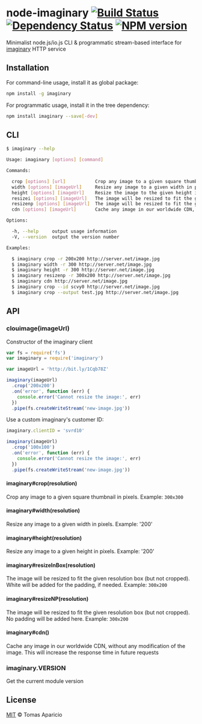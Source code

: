 # node-imaginary [![Build Status](https://api.travis-ci.org/h2non/node-imaginary.svg?branch=master)][travis] [![Dependency Status](https://gemnasium.com/h2non/node-imaginary.svg)][gemnasium] [![NPM version](https://badge.fury.io/js/imaginary.svg)][npm]

Minimalist node.js/io.js CLI & programmatic stream-based interface for [imaginary](https://github.com/h2non/imaginary) HTTP service

## Installation

For command-line usage, install it as global package:
```bash
npm install -g imaginary
```

For programmatic usage, install it in the tree dependency:
```bash
npm install imaginary --save[-dev]
```

## CLI

```bash
$ imaginary --help
```

```bash
Usage: imaginary [options] [command]

Commands:

  crop [options] [url]           Crop any image to a given square thumbnail in pixels
  width [options] [imageUrl]     Resize any image to a given width in pixels
  height [options] [imageUrl]    Resize the image to the given height in pixels
  resizei [options] [imageUrl]   The image will be resized to fit the given resolution box (but not cropped). White will be added for the padding, if needed
  resizenp [options] [imageUrl]  The image will be resized to fit the given resolution box (but not cropped). No padding will be added here
  cdn [options] [imageUrl]       Cache any image in our worldwide CDN, without any modification of the image

Options:

  -h, --help     output usage information
  -V, --version  output the version number

Examples:

  $ imaginary crop -r 200x200 http://server.net/image.jpg
  $ imaginary width -r 300 http://server.net/image.jpg
  $ imaginary height -r 300 http://server.net/image.jpg
  $ imaginary resizenp -r 300x200 http://server.net/image.jpg
  $ imaginary cdn http://server.net/image.jpg
  $ imaginary crop --id scvy0 http://server.net/image.jpg
  $ imaginary crop --output test.jpg http://server.net/image.jpg
````

## API

### clouimage(imageUrl)

Constructor of the imaginary client

```js
var fs = require('fs')
var imaginary = require('imaginary')

var imageUrl = 'http://bit.ly/1Cqb78Z'

imaginary(imageUrl)
  .crop('200x200')
  .on('error', function (err) {
    console.error('Cannot resize the image:', err)
  })
  .pipe(fs.createWriteStream('new-image.jpg'))
```

Use a custom imaginary's customer ID:

```js
imaginary.clientID = 'svrd10'

imaginary(imageUrl)
  .crop('100x100')
  .on('error', function (err) {
    console.error('Cannot resize the image:', err)
  })
  .pipe(fs.createWriteStream('new-image.jpg'))
```

#### imaginary#crop(resolution)

Crop any image to a given square thumbnail in pixels. Example: `300x300`

#### imaginary#width(resolution)

Resize any image to a given width in pixels. Example: '200'

#### imaginary#height(resolution)

Resize any image to a given height in pixels. Example: '200'

#### imaginary#resizeInBox(resolution)

The image will be resized to fit the given resolution box (but not cropped). White will be added for the padding, if needed.
Example: `300x200`

#### imaginary#resizeNP(resolution)

The image will be resized to fit the given resolution box (but not cropped). No padding will be added here.
Example: `300x200`

#### imaginary#cdn()

Cache any image in our worldwide CDN, without any modification of the image.
This will increase the response time in future requests

### imaginary.VERSION

Get the current module version

## License

[MIT](http://opensource.org/licenses/MIT) © Tomas Aparicio

[travis]: http://travis-ci.org/h2non/node-imaginary
[gemnasium]: https://gemnasium.com/h2non/node-imaginary
[npm]: http://npmjs.org/package/imaginary
